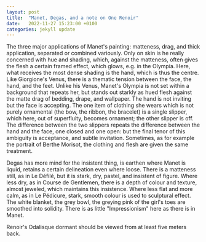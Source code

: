 ```yaml
---
layout: post
title:  "Manet, Degas, and a note on One Renoir"
date:   2022-11-27 15:23:00 +0100
categories: jekyll update
---
```

The three major applications of Manet's painting: matteness, drag, and thick application, separated or combined variously. Only on skin is he really concerned with hue and shading, which, against the matteness, often gives the flesh a certain framed effect, which glows, e.g. in the Olympia. Here, what receives the most dense shading is the hand, which is thus the centre. Like Giorgione's Venus, there is a thematic tension between the face, the hand, and the feet. Unlike his Venus, Manet's Olympia is not set within a background that repeats her, but stands out starkly as hued flesh against the matte drag of bedding, drape, and wallpaper. The hand is not inviting but the face is accepting. The one item of clothing she wears which is not purely ornamental (the bow, the ribbon, the bracelet) is a single slipper, which here, out of superfluity, becomes ornament; the other slipper is off. The difference between the two slippers repeats the difference between the hand and the face, one closed and one open: but the final tenor of this ambiguity is acceptance, and subtle invitation. Sometimes, as for example the portrait of Berthe Morisot, the clothing and flesh are given the same treatment.



Degas has more mind for the insistent thing, is earthen where Manet is liquid, retains a certain delineation even where loose. There is a matteness still, as in Le Défilé, but it is stark, dry, pastel, and insistent of figure. Where less dry, as in Course de Gentlemen, there is a depth of colour and texture, almost jeweled, which maintains this insistence. Where less flat and more calm, as in Le Pédicure, stark, smooth colour is used to sculptural effect. The white blanket, the grey bowl, the greying pink of the girl's toes are smoothed into solidity. There is as little "Impressionism" here as there is in Manet.



Renoir's Odalisque dormant should be viewed from at least five meters back.

